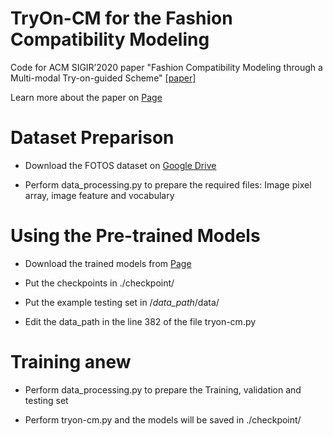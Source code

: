 # TryOn-CM for the Fashion Compatibility Modeling

Code for ACM SIGIR’2020 paper "Fashion Compatibility Modeling through a Multi-modal Try-on-guided Scheme" [[paper]](https://dl.acm.org/doi/pdf/10.1145/3397271.3401047)

Learn more about the paper on [Page](https://dxresearch.wixsite.com/tryon-cm)

# Dataset Preparison

- Download the FOTOS dataset on [Google Drive](https://drive.google.com/open?id=1-0wG_NXEEWMFe1JqOG2nGx3uQJDiVInS)

- Perform data_processing.py to prepare the required files: Image pixel array, image feature and vocabulary

# Using the Pre-trained Models

- Download the trained models from [Page](https://drive.google.com/open?id=1nL4CuyEvafEx8hbpGVj0v81C1fETZjR0)

- Put the checkpoints in ./checkpoint/
    
- Put the example testing set in /*data_path*/data/
    
- Edit the data_path in the line 382 of the file tryon-cm.py
    
# Training anew

- Perform data_processing.py to prepare the Training, validation and testing set

- Perform tryon-cm.py and the models will be saved in ./checkpoint/
